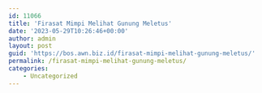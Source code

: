 ```yaml
---
id: 11066
title: 'Firasat Mimpi Melihat Gunung Meletus'
date: '2023-05-29T10:26:46+00:00'
author: admin
layout: post
guid: 'https://bos.awn.biz.id/firasat-mimpi-melihat-gunung-meletus/'
permalink: /firasat-mimpi-melihat-gunung-meletus/
categories:
    - Uncategorized
---
```


